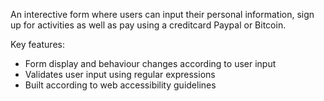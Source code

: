 An interective form where users can input their personal information, sign up for activities as well as pay using a creditcard Paypal or Bitcoin.

Key features:
- Form display and behaviour changes according to user input
- Validates user input using regular expressions
- Built according to web accessibility guidelines

 
